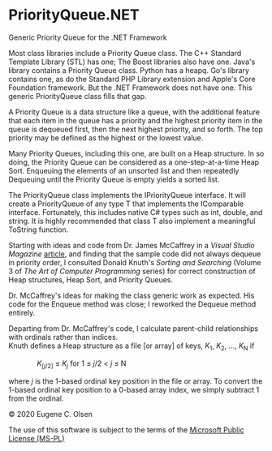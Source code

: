 # PriorityQueue.NET
Generic Priority Queue for the .NET Framework

Most class libraries include a Priority Queue class.  The C++ Standard Template Library (STL) has one; The Boost libraries also have one.  Java's library contains a Priority Queue class.  Python has a heapq.  Go's library contains one, as do the Standard PHP Library extension and Apple's Core Foundation framework.  But the .NET Framework does not have one.  This generic PriorityQueue class fills that gap.

A Priority Queue is a data structure like a queue, with the additional feature that each item in the queue 
has a priority and the highest priority item in the queue is dequeued first, then the next highest priority,
and so forth.  The top priority may be defined as the highest or the lowest value.

Many Priority Queues, including this one, are built on a Heap structure.  In so doing, the Priority Queue can 
be considered as a one-step-at-a-time Heap Sort.  Enqueuing the elements of an unsorted list and then repeatedly Dequeuing until the Priority Queue is empty yields a sorted list.

The PriorityQueue<T> class implements the IPriorityQueue<T> interface.  It will create a PriorityQueue of any type T that 
implements the IComparable interface.  Fortunately, this includes native C# types such as int, double, and string.   It is highly recommended that class T also implement a meaningful ToString function.
  


Starting with ideas and code from Dr. James McCaffrey in a *Visual Studio Magazine* 
[article](https://visualstudiomagazine.com/Articles/2012/11/01/Priority-Queues-with-C.aspx?Page=1 "Priority Queues with C#"), and finding that 
the sample code did not always dequeue in priority order, I consulted Donald Knuth's *Sorting and Searching* (Volume 3 of
*The Art of Computer Programming* series) for correct construction of Heap structures, Heap Sort, and Priority Queues.

Dr. McCaffrey's ideas for making the class generic work as expected.  His code for the Enqueue method was close; I reworked the Dequeue method entirely.

Departing from Dr. McCaffrey's code, I calculate parent-child relationships with ordinals rather than indices.  
Knuth defines a Heap structure as a file [or array] of keys, *K*<sub>1</sub>, *K*<sub>2</sub>, ..., *K*<sub>N</sub> 
if 

&emsp;&emsp;&emsp;&emsp;*K*<sub>[*j*/2]</sub> &le; *K*<sub>*j*</sub> for 1 &le; *j*/2 < *j* &le; N

where *j* is the 1-based ordinal key position in the file or array. 
To convert the 1-based ordinal key position to a 0-based array index, we simply subtract 1 from the ordinal.



&copy; 2020 Eugene C. Olsen

The use of this software is subject to the terms of the [Microsoft Public License (MS-PL)](https://opensource.org/licenses/MS-PL)
